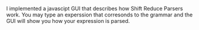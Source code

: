 I implemented a javascipt GUI that describes how Shift Reduce Parsers work. You may type an experssion that corresonds to the grammar and the GUI will show you how your expression is parsed.
